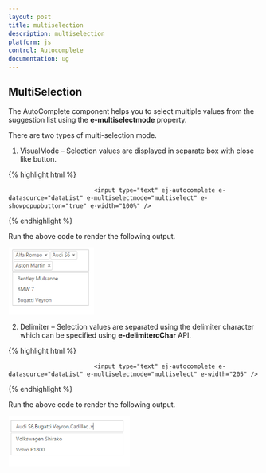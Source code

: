 ```yaml
---
layout: post
title: multiselection
description: multiselection
platform: js
control: Autocomplete
documentation: ug
---
```


## MultiSelection

The AutoComplete component helps you to select multiple values from the suggestion list using the **e-multiselectmode** property.

There are two types of multi-selection mode.

1. VisualMode – Selection values are displayed in separate box with close like button.



{% highlight html %}


                            <input type="text" ej-autocomplete e-datasource="dataList" e-multiselectmode="multiselect" e-showpopupbutton="true" e-width="100%" />


<script type="text/javascript">
        var carList = [
                    "Audi S6", "Austin-Healey", "Alfa Romeo", "Aston Martin",
                    "BMW 7 ", "Bentley Mulsanne", "Bugatti Veyron",
                    "Chevrolet Camaro", "Cadillac ",
                    "Duesenberg J ", "Dodge Sprinter",
                    "Elantra", "Excavator",
                    "Ford Boss 302", "Ferrari 360", "Ford Thunderbird ",
                    "GAZ Siber",
                    "Honda S2000", "Hyundai Santro",
                    "Isuzu Swift", "Infiniti Skyline",
                    "Jaguar XJS",
                    "Kia Sedona EX", "Koenigsegg Agera",
                    "Lotus Esprit", "Lamborghini Diablo ",
                    "Mercedes-Benz ", "Mercury Coupe", "Maruti Alto 800",
                    "Nissan Qashqai",
                    "Oldsmobile S98", "Opel Superboss",
                    "Porsche 356 ", "Pontiac Sunbird",
                    "Scion SRS/SC/SD", "Saab Sportcombi", "Subaru Sambar", "Suzuki Swift",
                    "Triumph Spitfire ", "Toyota 2000GT",
                    "Volvo P1800", "Volkswagen Shirako"
        ];
        angular.module('AutoCompleteApp', ['ejangular'])
             .controller('AutocompleteCtrl', function ($scope) {                
                 $scope.dataList = carList;
$scope.multiselect=ej.MultiSelectMode.VisualMode;
             });
    </script>


{% endhighlight %}



Run the above code to render the following output. 

![](multiselection_images\multiselection_img1.png)

2. Delimiter – Selection values are separated using the delimiter character which can be specified using **e-delimitercChar** API.



{% highlight html %}


                            <input type="text" ej-autocomplete e-datasource="dataList" e-multiselectmode="multiselect" e-width="205" />

<script type="text/javascript">
        var carList = [
                    "Audi S6", "Austin-Healey", "Alfa Romeo", "Aston Martin",
                    "BMW 7 ", "Bentley Mulsanne", "Bugatti Veyron",
                    "Chevrolet Camaro", "Cadillac ",
                    "Duesenberg J ", "Dodge Sprinter",
                    "Elantra", "Excavator",
                    "Ford Boss 302", "Ferrari 360", "Ford Thunderbird ",
                    "GAZ Siber",
                    "Honda S2000", "Hyundai Santro",
                    "Isuzu Swift", "Infiniti Skyline",
                    "Jaguar XJS",
                    "Kia Sedona EX", "Koenigsegg Agera",
                    "Lotus Esprit", "Lamborghini Diablo ",
                    "Mercedes-Benz ", "Mercury Coupe", "Maruti Alto 800",
                    "Nissan Qashqai",
                    "Oldsmobile S98", "Opel Superboss",
                    "Porsche 356 ", "Pontiac Sunbird",
                    "Scion SRS/SC/SD", "Saab Sportcombi", "Subaru Sambar", "Suzuki Swift",
                    "Triumph Spitfire ", "Toyota 2000GT",
                    "Volvo P1800", "Volkswagen Shirako"
        ];
        angular.module('AutoCompleteApp', ['ejangular'])
             .controller('AutocompleteCtrl', function ($scope) {                
                 $scope.dataList = carList;
$scope.multiselect=ej.MultiSelectMode.Delimiter;
             });
    </script>


{% endhighlight %}



Run the above code to render the following output. 

![](multiselection_images\multiselection_img2.png)


